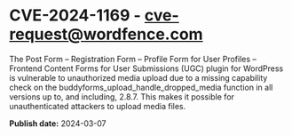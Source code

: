 # CVE-2024-1169 - cve-request@wordfence.com

The Post Form – Registration Form – Profile Form for User Profiles – Frontend Content Forms for User Submissions (UGC) plugin for WordPress is vulnerable to unauthorized media upload due to a missing capability check on the buddyforms_upload_handle_dropped_media function in all versions up to, and including, 2.8.7. This makes it possible for unauthenticated attackers to upload media files.

**Publish date:** 2024-03-07
